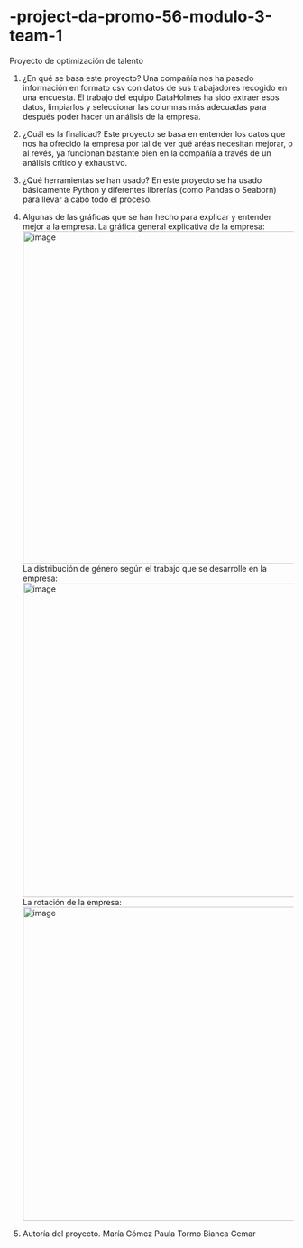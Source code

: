 # -project-da-promo-56-modulo-3-team-1

Proyecto de optimización de talento

1. ¿En qué se basa este proyecto?
		Una compañía nos ha pasado información en formato csv con datos de sus trabajadores recogido en una encuesta. El trabajo del equipo
		DataHolmes ha sido extraer esos datos, limpiarlos y seleccionar las columnas más adecuadas para después poder hacer un análisis de       la empresa.
	 
2. ¿Cuál es la finalidad?
   Este proyecto se basa en entender los datos que nos ha ofrecido la empresa por tal de ver qué aréas necesitan mejorar, o al revés, ya 			 funcionan bastante bien en la compañía a través de un análisis crítico y exhaustivo.

3. ¿Qué herramientas se han usado?
		En este proyecto se ha usado básicamente Python y diferentes librerías (como Pandas o Seaborn) para llevar a cabo todo el proceso.
  
4. Algunas de las gráficas que se han hecho para explicar y entender mejor a la empresa.
		La gráfica general explicativa de la empresa:
		<img width="1314" height="590" alt="image" src="https://github.com/user-attachments/assets/d8ce6f85-5ac8-4e89-8523-0f1e03633706" />
		La distribución de género según el trabajo que se desarrolle en la empresa:
		<img width="1013" height="558" alt="image" src="https://github.com/user-attachments/assets/76fa6798-5bed-40b5-931f-b0be801dcdae" />
		La rotación de la empresa:
		<img width="1189" height="557" alt="image" src="https://github.com/user-attachments/assets/cab58e09-ab95-435d-b9a9-786022d8a418" />

5. Autoría del proyecto.
   María Gómez
   Paula Tormo
   Bianca Gemar
